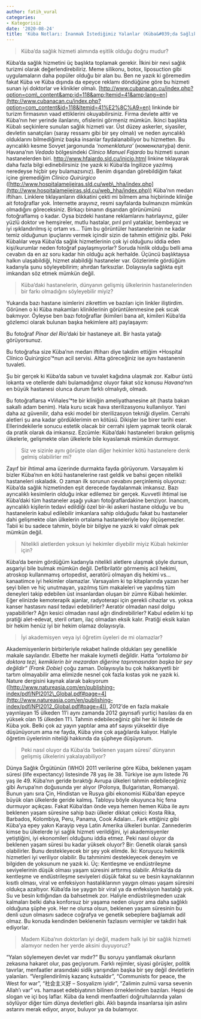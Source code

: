 ```yaml
---
author: fatih_vural
categories:
- Kategorisiz
date: '2020-08-24'
title: 'Küba Notları: İnanmak İstediğimiz Yalanlar (Küba&#039;da Sağlık)'
---
```


> Küba’da sağlık hizmeti alımında eşitlik olduğu doğru mudur?

Küba’da sağlık hizmetini üç başlıkta toplamak gerekir. İlkini bir nevi sağlık turizmi olarak değerlendirebiliriz. Meme silikonu, botox, liposuction gibi uygulamaların daha popüler olduğu bir alan bu. Ben ne yazık ki göremedim fakat Küba ve Küba dışında da epeyce reklamı döndüğüne göre bu hizmeti sunan iyi doktorlar ve klinikler olmalı. [http://www.cubanacan.cu/index.php?option=com\_content&amp;id=118&amp;Itemid=41&amp;lang=en](http://www.cubanacan.cu/index.php?option=com_content&id=118&Itemid=41%E2%8C%A9=en) linkinde bir turizm firmasının vaad ettiklerini okuyabilirsiniz. Firma devlete aittir ve Küba’nın her yerinde ilanlarını, ofislerini görmeniz mümkün. İkinci başlıkta Kübalı seçkinlere sunulan sağlık hizmeti var. Üst düzey askerler, siyasiler, devletin sanatçıları (saray ressamı gibi bir şey olmalı) ve neden ayrıcalıklı olduklarını bilmediğimiz başka insanlar faydalanabiliyor bu hizmetten. Bu ayrıcalıklı kesme Sovyet jargonunda *‘nomenklatura’* (номенклату́ра) denir. Havana’nın *Vedado* bölgesindeki *Clinico Manuel Fajardo* bu hizmeti sunan hastanelerden biri. <http://www.hfajardo.sld.cu/inicio.html> linkine tıklayarak daha fazla bilgi edinebilirsiniz (ne yazık ki Küba’da İngilizce yazılmış neredeyse hiçbir şey bulamazsınız). Benim dışarıdan görebildiğim fakat içine giremediğim *Clínico Quirúrgico* ([http://www.hospitalameijeiras.sld.cu/web\_hha/index.php](http://www.hospitalameijeiras.sld.cu/web_hha/index.php)) Küba’nın medarı iftiharı. Linklere tıklayanların dikkatini çekti mi bilmem ama hiçbirinde kliniğe ait fotoğraflar yok. İnternette arayınız, resmi sayfalarda bulmanızın mümkün olmadığını göreceksiniz. Birkaçı binanın dışarıdan görünümünü fotoğraflamış o kadar. Oysa bizdeki hastane reklamlarını hatırlayınız, güler yüzlü doktor ve hemşireler, mutlu hastalar, pırıl pırıl yataklar, bembeyaz ve iyi ışıklandırılmış iç ortam vs… Tüm bu görüntüler hastanelerinin ne kadar temiz olduğunun ipuçlarını vermek içindir sizin de tahmin ettiğiniz gibi. Peki Kübalılar veya Küba’da sağlık hizmetlerinin çok iyi olduğunu iddia eden kişi/kurumlar neden fotoğraf paylaşmıyorlar? Soruda hinlik olduğu belli ama cevabın da en az soru kadar hin olduğu açık herhalde. Üçüncü başlıktaysa halkın ulaşabildiği, hizmet alabildiği hastaneler var. Gözlerimle gördüğüm kadarıyla şunu söyleyebilirim; ahırdan farksızlar. Dolayısıyla sağlıkta eşit imkandan söz etmek mümkün değil.

> Küba’daki hastanelerin, dünyanın gelişmiş ülkelerinin hastanelerinden bir farkı olmadığını söyleyebilir miyiz?

Yukarıda bazı hastane isimlerini zikrettim ve bazıları için linkler iliştirdim. Görünen o ki Küba makamları kliniklerinin görüntülenmesine pek sıcak bakmıyor. Öyleyse ben bazı fotoğraflar (kimileri bana ait, kimileri Küba’da gözlemci olarak bulunan başka hekimlere ait) paylaşayım:

<!-- [![BEDATMARINAAZCUY1](../../uploads/2013/08/BEDATMARINAAZCUY1-300x201.jpg)](https://iktisadiyat.com/wp-content/uploads/2013/08/BEDATMARINAAZCUY1.jpg) -->

Bu fotoğraf *Pinar del Rio*‘daki bir hastaneye ait. Bir hasta yatağı görüyorsunuz.

<!-- [![2](../../uploads/2013/08/2-300x225.jpg)](https://iktisadiyat.com/wp-content/uploads/2013/08/2.jpg) -->

Bu fotoğrafsa size Küba’nın medarı iftiharı diye takdim ettiğim *Hospital Clínico Quirúrgico’*nun acil servisi. Altta göreceğiniz ise aynı hastanenin tuvaleti.
<!-- 
[![3](../../uploads/2013/08/3.jpg)](https://iktisadiyat.com/wp-content/uploads/2013/08/3.jpg) -->

Şu bir gerçek ki Küba’da sabun ve tuvalet kağıdına ulaşmak zor. Kalbur üstü lokanta ve otellerde dahi bulamadığınız oluyor fakat söz konusu *Havana*‘nın en büyük hastanesi olunca durum farklı olmalıydı, olmadı.

<!-- [![fotoğraf](../../uploads/2013/08/foto%C4%9Fraf-225x300.jpg)](https://iktisadiyat.com/wp-content/uploads/2013/08/foto%C4%9Fraf.jpg) -->

Bu fotoğraflarsa *Viñales’*te bir kliniğin ameliyathanesine ait (hasta bakan sakallı adam benim). Hala kuru sıcak hava sterilizasyonu kullanılıyor. Yani daha az güvenilir, daha eski model bir sterilizasyon tekniği diyelim. Cerrahi aletleri şu ana kadar gördüklerimin en kötüsü. Dikişler ise birer tarihi eser. Ellerindekilerle sonucu estetik olacak bir cerrahi işlem yapmak teorik olarak da pratik olarak da imkansız. Ezcümle: Küba’daki hastaneleri bırakın gelişmiş ülkelerle, gelişmekte olan ülkelerle bile kıyaslamak mümkün durmuyor.

> Siz ve sizinle aynı görüşte olan diğer hekimler kötü hastanelere denk gelmiş olabilirler mi?

Zayıf bir ihtimal ama üzerinde durmakta fayda görüyorum. Varsayalım ki bizler Küba’nın en kötü hastanelerine rast geldik ve bahsi geçen nitelikli hastaneleri ıskaladık. O zaman ilk sorunun cevabını perçinlemiş oluyoruz: Küba’da sağlık hizmetinden eşit derecede faydalanmak imkansız. Bazı ayrıcalıklı kesimlerin olduğu inkar edilemez bir gerçek. Kuvvetli ihtimal ise Küba’daki tüm hastaneler aşağı yukarı fotoğraflardakine benziyor. İnancım, ayrıcalıklı kişilerin tedavi edildiği özel bir-iki askeri hastane olduğu ve bu hastanelerin kabul edilebilir imkanlara sahip olduğudu fakat bu hastaneler dahi gelişmekte olan ülkelerin ortalama hastaneleriyle boy ölçüşemezler. Tabii ki bu sadece tahmin, böyle bir bilgiye ne yazık ki vakıf olmak pek mümkün değil.

> Nitelikli aletlerden yoksun iyi hekimler diyebilir miyiz Kübalı hekimler için?

Küba’da benim gördüğüm kadarıyla nitelikli aletlere ulaşmak şöyle dursun, asgariyi bile bulmak mümkün değil. Defibrilatör görmemiş acil hekimi, atroskop kullanmamış ortopedist, aeratörü olmayan diş hekimi vs… kanaatimce iyi hekimler olamazlar. Varsayalım ki tıp kitaplarında yazan her şeyi bilen ve hiç unutmayan, yazılmış tüm makaleleri ve yapılmış tüm deneyleri takip edebilen üst insanlardan oluşan bir zümre Kübalı hekimler. Eğer elinizde kemoterapik ajanlar, radyoterapi için gerekli cihazlar vs. yoksa kanser hastasını nasıl tedavi edebilirler? Aeratör olmadan nasıl dolgu yapabilirler? Ağrı kesici olmadan nasıl ağrı dindirebilirler? Kabul edelim ki tıp pratiği alet-edevat, steril ortam, ilaç olmadan eksik kalır. Pratiği eksik kalan bir hekim henüz iyi bir hekim olamaz dolayısıyla.

> İyi akademisyen veya iyi öğretim üyeleri de mi olamazlar?

Akademisyenlerin birbirleriyle rekabet halinde oldukları şey genellikle makale sayılarıdır. Elbette her makale kıymetli değildir. Hatta *“ortalama bir doktora tezi, kemiklerin bir mezardan diğerine taşınmasından başka bir şey değildir” (Frank Dobie)* çoğu zaman. Dolayısıyla bu çok hakkanyetli bir tartım olmayabilir ama elimizde nesnel çok fazla kıstas yok ne yazık ki. Nature dergisini kaynak alarak bakıyorum ([http://www.natureasia.com/en/publishing-index/pdf/NPI2012\_Global.pdf#page=4](http://www.natureasia.com/en/publishing-index/pdf/NPI2012_Global.pdf#page=4)), 2012’de en fazla makale yayınlayan 15 ülkeden 11’i aynı zamanda 2012 gayrısafi yurtiçi hasılası da en yüksek olan 15 ülkeden 11’i. Tahmin edebileceğiniz gibi her iki listede de Küba yok. Belki çok az yayın yaptılar ama atıf sayısı yüksektir diye düşünüyorum ama ne fayda, Küba yine çok aşağılarda kalıyor. Haliyle öğretim üyelerinin niteliği hakkında da şüpheye düşüyorum.

> Peki nasıl oluyor da Küba’da ‘beklenen yaşam süresi’ dünyanın gelişmiş ülkelerini yakalayabiliyor?

Dünya Sağlık Örgütünün (WHO) 2011 verilerine göre Küba, beklenen yaşam süresi (life expectancy) listesinde 78 yaş ile 38. Türkiye ise aynı listede 76 yaş ile 49. Küba’nın geride bıraktığı Avrupa ülkeleri tahmin edebileceğiniz gibi Avrupa’nın doğusunda yer alıyor (Polonya, Bulgaristan, Romanya). Bunun yanı sıra Çin, Hindistan ve Rusya gibi ekonomisi Küba’dan epeyce büyük olan ülkelerde geride kalmış. Tabloyu böyle okuyunca hiç fena durmuyor açıkçası. Fakat Küba’dan önde veya hemen hemen Küba ile aynı beklenen yaşam süresine sahip bazı ülkeler dikkat çekici: Kosta Rika, Barbados, Kolombiya, Peru, Panama, Cook Adaları… Fark ettiğiniz gibi Küba’ya epey yakın Karayip veya Latin Amerika ülkeleri bunlar. Zannederim kimse bu ülkelerde iyi sağlık hizmeti verildiğini, iyi akademisyenler yetiştiğini, iyi ekonomileri olduğunu iddia etmez. Peki nasıl oluyor da beklenen yaşam süresi bu kadar yüksek oluyor? Bir: Genetik olarak şanslı olabilirler. Bunu destekleyecek bir şey yok elimde. İki: Koruyucu hekimlik hizmetleri iyi veriliyor olabilir. Bu tahminimi destekleyecek deneyim ve bilgiden de yoksunum ne yazık ki. Üç: Kentleşme ve endüstrileşme seviyelerinin düşük olması yaşam süresini arttırmış olabilir. Afrika’da da kentleşme ve endüstrileşme seviyeleri düşük fakat su ve besin kaynaklarının kısıtlı olması, viral ve enfeksiyon hastalıklarının yaygın olması yaşam süresini oldukça azaltıyor. Küba’da ise yaygın bir viral ya da enfeksiyon hastalığı yok. Su ve besin kıtlığından da bahsetmek zor. Haliyle endüstrileşmeden uzak kalmaları belki daha konforsuz bir yaşama neden oluyor ama daha sağlıklı olduğuna şüphe yok. Her ne olursa olsun, beklenen yaşam süresinin bu denli uzun olmasını sadece coğrafya ve genetik sebeplere bağlamak adil olmaz. Bu konuda kendinden beklenenin fazlasını vermişler ve takdiri hak ediyorlar.

> Madem Küba’nın doktorları iyi değil, madem halk iyi bir sağlık hizmeti alamıyor neden her yerde aksini duyuyoruz?

“Yalan söylemeyen devlet var mıdır?” Bu soruyu yanıtlamak okurların zekasına hakaret olur, pas geçiyorum. Farklı rejimler, siyasi görüşler, politik tavırlar, menfaatler arasındaki sidik yarışından başka bir şey değil devletlerin yalanları. “Vergilendirilmiş kazanç kutsaldır”, “Communists for peace, the West for war”, “社会主义好 – Sosyalizm iyidir”, “Zalimin zulmü varsa sevenin Allah’ı var” vs. hamaset edebiyatının bilinen örneklerinden bazıları. Hepsi de slogan ve içi boş laflar. Küba da kendi menfaatleri doğrultularında yalan söylüyor diğer tüm dünya devletleri gibi. Aklı başında insanlarsa işin aslını astarını merak ediyor, arıyor, buluyor ya da bulamıyor.